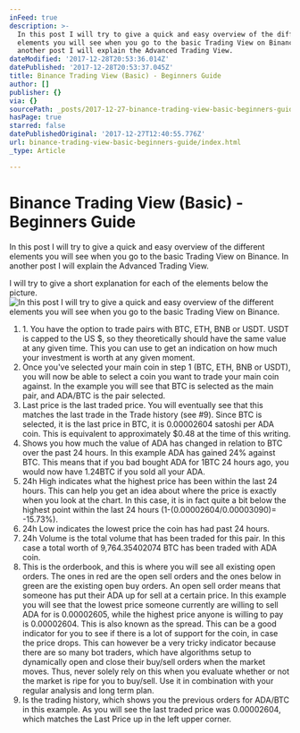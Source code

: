 ```yaml
---
inFeed: true
description: >-
  In this post I will try to give a quick and easy overview of the different
  elements you will see when you go to the basic Trading View on Binance. In
  another post I will explain the Advanced Trading View.
dateModified: '2017-12-28T20:53:36.014Z'
datePublished: '2017-12-28T20:53:37.045Z'
title: Binance Trading View (Basic) - Beginners Guide
author: []
publisher: {}
via: {}
sourcePath: _posts/2017-12-27-binance-trading-view-basic-beginners-guide.md
hasPage: true
starred: false
datePublishedOriginal: '2017-12-27T12:40:55.776Z'
url: binance-trading-view-basic-beginners-guide/index.html
_type: Article

---
```

# Binance Trading View (Basic) - Beginners Guide

In this post I will try to give a quick and easy overview of the different elements you will see when you go to the basic Trading View on Binance. In another post I will explain the Advanced Trading View.

I will try to give a short explanation for each of the elements below the picture.
![In this post I will try to give a quick and easy overview of the different elements you will see when you go to the basic Trading View on Binance.](https://the-grid-user-content.s3-us-west-2.amazonaws.com/e54fe97e-9de1-4717-9c0e-ee2a1a4f00b3.png)

1. 1\. You have the option to trade pairs with BTC, ETH, BNB or USDT. USDT is capped to the US $, so they theoretically should have the same value at any given time. This you can use to get an indication on how much your investment is worth at any given moment.
2. Once you've selected your main coin in step 1 (BTC, ETH, BNB or USDT), you will now be able to select a coin you want to trade your main coin against. In the example you will see that BTC is selected as the main pair, and ADA/BTC is the pair selected.
3. Last price is the last traded price. You will eventually see that this matches the last trade in the Trade history (see \#9). Since BTC is selected, it is the last price in BTC, it is 0.00002604 satoshi per ADA coin. This is equivalent to approximately $0.48 at the time of this writing.
4. Shows you how much the value of ADA has changed in relation to BTC over the past 24 hours. In this example ADA has gained 24% against BTC. This means that if you bad bought ADA for 1BTC 24 hours ago, you would now have 1.24BTC if you sold all your ADA.
5. 24h High indicates what the highest price has been within the last 24 hours. This can help you get an idea about where the price is exactly when you look at the chart. In this case, it is in fact quite a bit below the highest point within the last 24 hours (1-(0.00002604/0.00003090)= -15.73%).
6. 24h Low indicates the lowest price the coin has had past 24 hours.
7. 24h Volume is the total volume that has been traded for this pair. In this case a total worth of 9,764.35402074 BTC has been traded with ADA coin.
8. This is the orderbook, and this is where you will see all existing open orders. The ones in red are the open sell orders and the ones below in green are the existing open buy orders. An open sell order means that someone has put their ADA up for sell at a certain price. In this example you will see that the lowest price someone currently are willing to sell ADA for is 0.00002605, while the highest price anyone is willing to pay is 0.00002604\. This is also known as the spread. This can be a good indicator for you to see if there is a lot of support for the coin, in case the price drops. This can however be a very tricky indicator because there are so many bot traders, which have algorithms setup to dynamically open and close their buy/sell orders when the market moves. Thus, never solely rely on this when you evaluate whether or not the market is ripe for you to buy/sell. Use it in combination with your regular analysis and long term plan.
9. Is the trading history, which shows you the previous orders for ADA/BTC in this example. As you will see the last traded price was 0.00002604, which matches the Last Price up in the left upper corner.